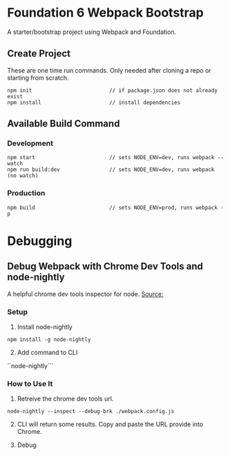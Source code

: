 
# Foundation 6 Webpack Bootstrap
A starter/bootstrap project using Webpack and Foundation.

## Create Project
These are one time run commands. Only needed after cloning a repo or starting from scratch.
```
npm init                         // if package.json does not already exist
npm install                      // install dependencies
```

## Available Build Command

### Development
```
npm start                        // sets NODE_ENV=dev, runs webpack --watch
npm run build:dev                // sets NODE_ENV=dev, runs webpack (no watch)
```

### Production
```
npm build                        // sets NODE_ENV=prod, runs webpack -p
```


# Debugging

## Debug Webpack with Chrome Dev Tools and node-nightly

A helpful chrome dev tools inspector for node. 
[Source:](https://medium.com/webpack/webpack-bits-learn-and-debug-webpack-with-chrome-dev-tools-da1c5b19554)

### Setup

1. Install node-nightly

```npm install -g node-nightly```

2. Add command to CLI

``node-nightly```

### How to Use It

1. Retreive the chrome dev tools url.

```node-nightly --inspect --debug-brk ./webpack.config.js```

2. CLI will return some results. Copy and paste the URL provide into Chrome.

3. Debug

